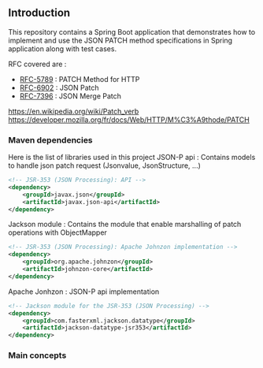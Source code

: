 ## Introduction
This repository contains a Spring Boot application that demonstrates how to implement and use the JSON PATCH method 
specifications in Spring application along with test cases.

RFC covered are :

- [RFC-5789](https://tools.ietf.org/html/rfc5789) : PATCH Method for HTTP
- [RFC-6902](https://tools.ietf.org/html/rfc6902) : JSON Patch
- [RFC-7396](https://tools.ietf.org/html/rfc7396) : JSON Merge Patch

https://en.wikipedia.org/wiki/Patch_verb
https://developer.mozilla.org/fr/docs/Web/HTTP/M%C3%A9thode/PATCH

### Maven dependencies
Here is the list of libraries used in this project
JSON-P api : Contains models to handle json patch request (Jsonvalue, JsonStructure, ...)
```xml
<!-- JSR-353 (JSON Processing): API -->
<dependency>
    <groupId>javax.json</groupId>
    <artifactId>javax.json-api</artifactId>
</dependency>
```
 
Jackson module : Contains the module that enable marshalling of patch operations with ObjectMapper
```xml
<!-- JSR-353 (JSON Processing): Apache Johnzon implementation -->
<dependency>
    <groupId>org.apache.johnzon</groupId>
    <artifactId>johnzon-core</artifactId>
</dependency>

``` 
Apache Jonhzon : JSON-P api implementation
````xml
<!-- Jackson module for the JSR-353 (JSON Processing) -->
<dependency>
    <groupId>com.fasterxml.jackson.datatype</groupId>
    <artifactId>jackson-datatype-jsr353</artifactId>
</dependency>
````

 
### Main concepts
